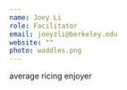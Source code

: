 ```yaml
---
name: Joey Li
role: Facilitator
email: joeyzli@berkeley.edu
website: "" 
photo: waddles.png
---
```


average ricing enjoyer